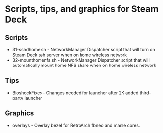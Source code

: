 # Scripts, tips, and graphics for Steam Deck

## Scripts
* 31-sshdhome.sh - NetworkManager Dispatcher script that will turn on Steam Deck ssh server when on home wireless network
* 32-mounthomenfs.sh - NetworkManager Dispatcher script that will automatically mount home NFS share when on home wireless network

## Tips
* BioshockFixes - Changes needed for launcher after 2K added third-party launcher   

## Graphics
* overlays - Overlay bezel for RetroArch fbneo and mame cores.

